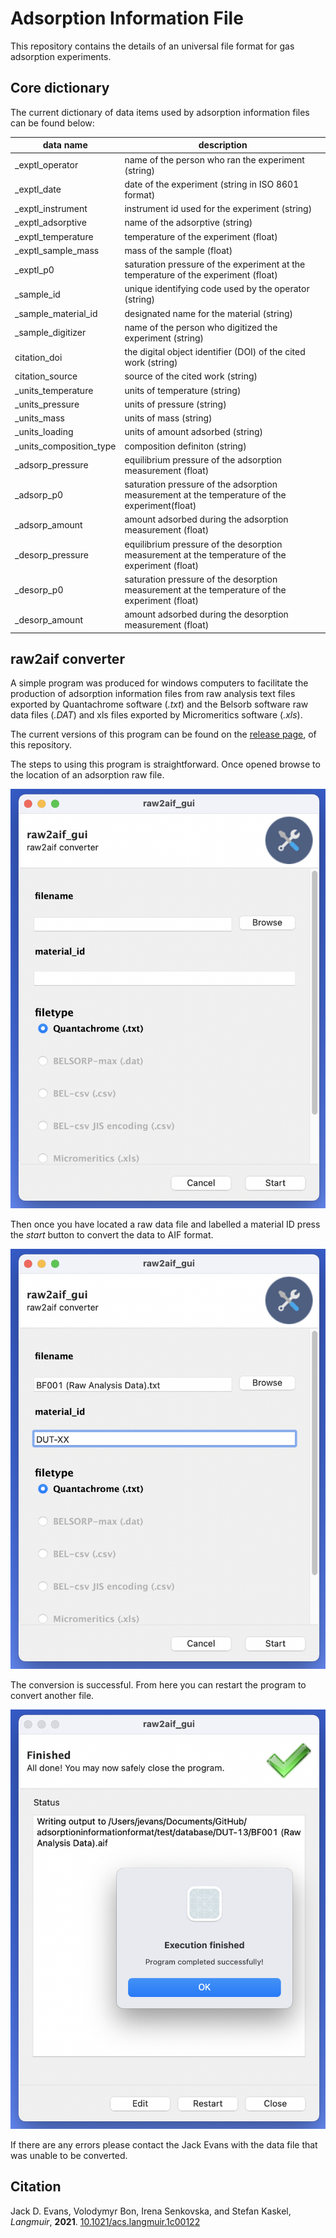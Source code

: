 # Adsorption Information File
This repository contains the details of an universal file format for gas adsorption experiments.

## Core dictionary
The current dictionary of data items used by adsorption information files can be found below:

| data name | description |
| --- | --- |
| _exptl_operator | name of the person who ran the experiment (string) |
| _exptl_date | date of the experiment (string in ISO 8601 format)|
| _exptl_instrument | instrument id used for the experiment (string)    |
| _exptl_adsorptive |  name of the adsorptive (string)    |
| _exptl_temperature | temperature of the experiment (float)    |
| _exptl_sample_mass | mass of the sample (float)   |
| _exptl_p0	| saturation pressure of the experiment at the temperature of the experiment (float) |
| _sample_id | unique identifying code used by the operator (string)  |
| _sample_material_id | designated name for the material (string)   |
| _sample_digitizer | name of the person who digitized the experiment (string) |
| citation_doi | the digital object identifier (DOI) of the cited work (string) |
| citation_source | source of the cited work (string) |
| _units_temperature | units of temperature (string)  |
| _units_pressure | units of pressure (string)   |
| _units_mass | units of mass (string)  |
| _units_loading | units of amount adsorbed (string)   |
| _units_composition_type |  composition definiton (string) |
| _adsorp_pressure | equilibrium pressure of the adsorption measurement (float)  |
| _adsorp_p0 |  saturation pressure of the adsorption measurement at the temperature of the experiment(float)   |
| _adsorp_amount  | amount adsorbed during the adsorption measurement (float)   |
| _desorp_pressure | equilibrium  pressure of the desorption measurement at the temperature of the experiment (float)   |
| _desorp_p0 | saturation pressure of the desorption measurement at the temperature of the experiment (float)   |
| _desorp_amount |  amount adsorbed during the desorption measurement (float)   |

## raw2aif converter
A simple program was produced for windows computers to facilitate the production of adsorption information files from raw analysis text files exported by Quantachrome software (*.txt*) and the Belsorb software raw data files (*.DAT*) and xls files exported by Micromeritics software (*.xls*).

The current versions of this program can be found on the [release page](https://github.com/jackevansadl/adsorptioninformationformat/releases/tag/v0.0.4),
of this repository.

The steps to using this program is straightforward. Once opened browse to the location of an adsorption raw file.

![screenshot of home window](/screenshots/screenshot_1.png)

Then once you have located a raw data file and labelled a material ID press the *start* button to convert the data to AIF format.

![screenshot of home window with information filled in](/screenshots/screenshot_2.png)

The conversion is successful. From here you can restart the program to convert another file.

![screenshot of a successful conversion](/screenshots/screenshot_3.png)

If there are any errors please contact the Jack Evans with the data file that was unable to be converted.

## Citation
Jack D. Evans, Volodymyr Bon, Irena Senkovska, and Stefan Kaskel, *Langmuir*, **2021**.
[10.1021/acs.langmuir.1c00122](https://dx.doi.org/10.1021/acs.langmuir.1c00122)
